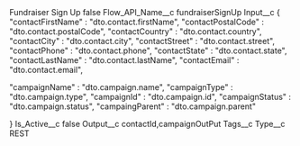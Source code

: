 <?xml version="1.0" encoding="UTF-8"?>
<CustomMetadata xmlns="http://soap.sforce.com/2006/04/metadata" xmlns:xsi="http://www.w3.org/2001/XMLSchema-instance" xmlns:xsd="http://www.w3.org/2001/XMLSchema">
    <label>Fundraiser Sign Up</label>
    <protected>false</protected>
    <values>
        <field>Flow_API_Name__c</field>
        <value xsi:type="xsd:string">fundraiserSignUp</value>
    </values>
    <values>
        <field>Input__c</field>
        <value xsi:type="xsd:string">{
  &quot;contactFirstName&quot; : &quot;dto.contact.firstName&quot;,
  &quot;contactPostalCode&quot; : &quot;dto.contact.postalCode&quot;,
  &quot;contactCountry&quot; : &quot;dto.contact.country&quot;,
  &quot;contactCity&quot; : &quot;dto.contact.city&quot;,
  &quot;contactStreet&quot; : &quot;dto.contact.street&quot;,
  &quot;contactPhone&quot; : &quot;dto.contact.phone&quot;,
  &quot;contactState&quot; : &quot;dto.contact.state&quot;,
  &quot;contactLastName&quot; : &quot;dto.contact.lastName&quot;,
  &quot;contactEmail&quot; : &quot;dto.contact.email&quot;,

  &quot;campaignName&quot; : &quot;dto.campaign.name&quot;,
  &quot;campaignType&quot; : &quot;dto.campaign.type&quot;,
  &quot;campaignId&quot; : &quot;dto.campaign.id&quot;,
  &quot;campaignStatus&quot; : &quot;dto.campaign.status&quot;,
  &quot;campaingParent&quot; : &quot;dto.campaign.parent&quot;
 
}</value>
    </values>
    <values>
        <field>Is_Active__c</field>
        <value xsi:type="xsd:boolean">false</value>
    </values>
    <values>
        <field>Output__c</field>
        <value xsi:type="xsd:string">contactId,campaignOutPut</value>
    </values>
    <values>
        <field>Tags__c</field>
        <value xsi:nil="true"/>
    </values>
    <values>
        <field>Type__c</field>
        <value xsi:type="xsd:string">REST</value>
    </values>
</CustomMetadata>
